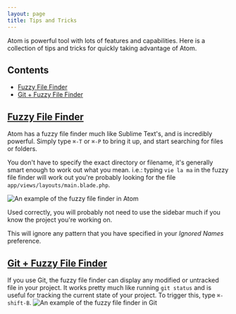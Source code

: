 ```yaml
---
layout: page
title: Tips and Tricks
---
```


Atom is powerful tool with lots of features and capabilities. Here is a
collection of tips and tricks for quickly taking advantage of Atom.

## Contents

- [Fuzzy File Finder](#FuzzyFileFinder)
- [Git + Fuzzy File Finder](#GitFuzzyFileFinder)

## <a name="FuzzyFileFinder" href="#FuzzyFileFinder">Fuzzy File Finder</a>
Atom has a fuzzy file finder much like Sublime Text's, and is incredibly
powerful. Simply type `⌘-T` or `⌘-P` to bring it up, and start searching for
files or folders.

You don't have to specify the exact directory or filename, it's generally smart
enough to work out what you mean. i.e.: typing `vie la ma` in the fuzzy file
finder will work out you're probably looking for the file
`app/views/layouts/main.blade.php`.

![An example of the fuzzy file finder in Atom](http://i.imgur.com/CiyBqTc.png)

Used correctly, you will probably not need to use the sidebar much if you know
the project you're working on.

This will ignore any pattern that you have specified in your *Ignored Names*
preference.

## <a name="GitFuzzyFileFinder" href="#GitFuzzyFileFinder">Git + Fuzzy File Finder</a>
If you use Git, the fuzzy file finder can display any modified or untracked file
in your project. It works pretty much like running `git status` and is useful
for tracking the current state of your project. To trigger this, type
`⌘-shift-B`.
![An example of the fuzzy file finder in Git](http://i.imgur.com/SY4j5nr.png)

